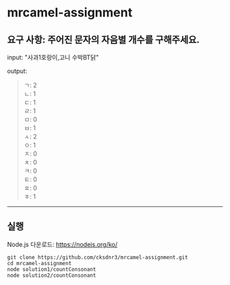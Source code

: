 # mrcamel-assignment

## 요구 사항: 주어진 문자의 자음별 개수를 구해주세요.

input: "사과1호랑이,고니 수박BT닭"

output: 

> ㄱ: 2   
ㄴ: 1  
ㄷ: 1  
ㄹ: 1  
ㅁ: 0  
ㅂ: 1  
ㅅ: 2  
ㅇ: 1  
ㅈ: 0  
ㅊ: 0  
ㅋ: 0  
ㅌ: 0  
ㅍ: 0  
ㅎ: 1  

---
## 실행
Node.js 다운로드: https://nodejs.org/ko/
```
git clone https://github.com/cksdnr3/mrcamel-assignment.git  
cd mrcamel-assignment
node solution1/countConsonant
node solution2/countConsonant
```